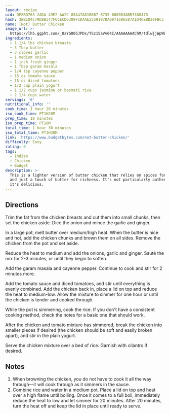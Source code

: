 ```yaml
---
layout: recipe
uid: DF8BD763-2ADA-49E2-AA2C-05A47A81B007-6735-000003ABB738847D
hash: 3BB104C79D8B347F6CECD6309F1DAAE2559197DA0971686587A1D46EBD20FBC5
name: (Not) Butter Chicken
image_url: >-
  https://lh5.ggpht.com/_OaYG005JPDs/TSz15aVv64I/AAAAAAAAChM/tdlwjjWpWBk/s640/Not%20Butter%20Chicken%20above.jpg
ingredients:
  - 1 1/4 lbs chicken breasts
  - 3 Tbsp butter
  - 3 cloves garlic
  - 1 medium onion
  - 1 inch fresh ginger
  - 1 Tbsp garam masala
  - 1/4 tsp cayenne pepper
  - 15 oz tomato sauce
  - 15 oz diced tomatoes
  - 1/2 cup plain yogurt
  - 1 1/2 cups jasmine or basmati rice
  - 2 1/4 cups water
servings: '6'
nutritional_info: ''
cook_time: 1 hour 20 minutes
iso_cook_time: PT1H20M
prep_time: 10 minutes
iso_prep_time: PT10M
total_time: 1 hour 30 minutes
iso_total_time: PT1H30M
link: 'https://www.budgetbytes.com/not-butter-chicken/'
difficulty: Easy
rating: 0
tags:
  - Indian
  - Chicken
  - Budget
description: >-
  This is a lighter version of butter chicken that relies on spices for flavor
  and just a touch of butter for richness. It's not particularly authentic, but
  it's delicious.
---
```

## Directions

Trim the fat from the chicken breasts and cut them into small chunks, then set the chicken aside. Dice the onion and mince the garlic and ginger.

In a large pot, melt butter over medium/high heat. When the butter is nice and hot, add the chicken chunks and brown them on all sides. Remove the chicken from the pot and set aside.

Reduce the heat to medium and add the onions, garlic and ginger. Sauté the mix for 2-3 minutes, or until they begin to soften.

Add the garam masala and cayenne pepper. Continue to cook and stir for 2 minutes more.

Add the tomato sauce and diced tomatoes, and stir until everything is evenly combined. Add the chicken back in, place a lid on top and reduce the heat to medium-low. Allow the mixture to simmer for one hour or until the chicken is tender and cooked through.

While the pot is simmering, cook the rice. If you don't have a consistent cooking method, check the notes for a basic one that should work.

After the chicken and tomato mixture has simmered, break the chicken into smaller pieces if desired (the chicken should be soft and easily broken apart), and stir in the plain yogurt.

Serve the chicken mixture over a bed of rice. Garnish with cilantro if desired.
## Notes

1. When browning the chicken, you do not have to cook it all the way through—it will cook through as it simmers in the sauce.
2. Combine rice and water in a medium pot. Place a lid on top and heat over a high flame until boiling. Once it comes to a full boil, immediately reduce the heat to low and let simmer for 20 minutes. After 20 minutes, turn the heat off and keep the lid in place until ready to serve.
